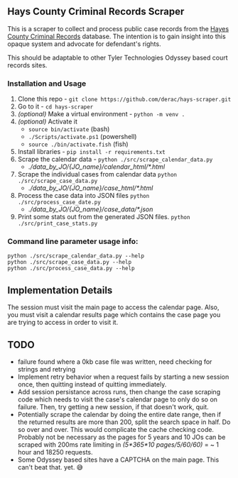 ## Hays County Criminal Records Scraper

This is a scraper to collect and process public case records from the [Hayes County Criminal Records](http://public.co.hays.tx.us/) database. The intention is to gain insight into this opaque system and advocate for defendant's rights.

This should be adaptable to other Tyler Technologies Odyssey based court records sites.

### Installation and Usage

1. Clone this repo - `git clone https://github.com/derac/hays-scraper.git`
1. Go to it - `cd hays-scraper`
1. _(optional)_ Make a virtual environment - `python -m venv .`
1. _(optional)_ Activate it
   - `source bin/activate` (bash)
   - `./Scripts/activate.ps1` (powershell)
   - `source ./bin/activate.fish` (fish)
1. Install libraries - `pip install -r requirements.txt`
1. Scrape the calendar data - `python ./src/scrape_calendar_data.py`
   - _./data_by_JO/{JO_name}/calendar_html/\*.html_
1. Scrape the individual cases from calendar data `python ./src/scrape_case_data.py`
   - _./data_by_JO/{JO_name}/case_html/\*.html_
1. Process the case data into JSON files `python ./src/process_case_date.py`
   - _./data_by_JO/{JO_name}/case_data/\*.json_
1. Print some stats out from the generated JSON files. `python ./src/print_case_stats.py`

### Command line parameter usage info:

    python ./src/scrape_calendar_data.py --help
    python ./src/scrape_case_data.py --help
    python ./src/process_case_data.py --help

## Implementation Details

The session must visit the main page to access the calendar page. Also, you must visit a calendar results page which contains the case page you are trying to access in order to visit it.

## TODO

- failure found where a 0kb case file was written, need checking for strings and retrying
- Implement retry behavior when a request fails by starting a new session once, then quitting instead of quitting immediately.
- Add session persistance across runs, then change the case scraping code which needs to visit the case's calendar page to only do so on failure. Then, try getting a new session, if that doesn't work, quit.
- Potentially scrape the calendar by doing the entire date range, then if the returned results are more than 200, split the search space in half. Do so over and over. This would complicate the cache checking code. Probably not be necessary as the pages for 5 years and 10 JOs can be scraped with 200ms rate limiting in _(5\*365\*10 pages/5/60/60)_ = ~ 1 hour and 18250 requests.
- Some Odyssey based sites have a CAPTCHA on the main page. This can't beat that. yet. 😅

